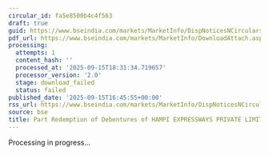 ```yaml
---
circular_id: fa5e8500b4c4f563
draft: true
guid: https://www.bseindia.com/markets/MarketInfo/DispNoticesNCirculars.aspx?Noticeid={8FBD484B-BA74-42FD-9DA6-CF1CFE24E92C}&noticeno=20250915-75&dt=09/15/2025&icount=75&totcount=81&flag=0
pdf_url: https://www.bseindia.com/markets/MarketInfo/DownloadAttach.aspx?id=20250915-75&attachedId=
processing:
  attempts: 1
  content_hash: ''
  processed_at: '2025-09-15T18:31:34.719657'
  processor_version: '2.0'
  stage: download_failed
  status: failed
published_date: '2025-09-15T16:45:55+00:00'
rss_url: https://www.bseindia.com/markets/MarketInfo/DispNoticesNCirculars.aspx?Noticeid={8FBD484B-BA74-42FD-9DA6-CF1CFE24E92C}&noticeno=20250915-75&dt=09/15/2025&icount=75&totcount=81&flag=0
source: bse
title: Part Redemption of Debentures of HAMPI EXPRESSWAYS PRIVATE LIMITED
---
```


Processing in progress...